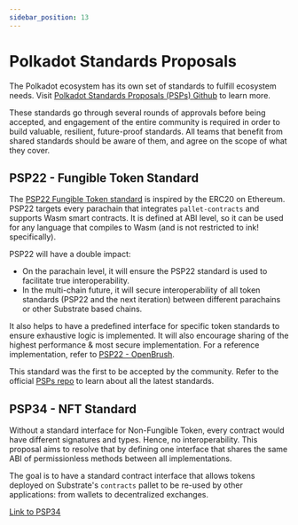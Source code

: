 ```yaml
---
sidebar_position: 13
---
```


# Polkadot Standards Proposals

The Polkadot ecosystem has its own set of standards to fulfill ecosystem needs. Visit [Polkadot Standards Proposals (PSPs) Github][PSPs] to learn more.

These standards go through several rounds of approvals before being accepted, and engagement of the entire community is required in order to build valuable, resilient, future-proof standards. All teams that benefit from shared standards should be aware of them, and agree on the scope of what they cover.

## PSP22 - Fungible Token Standard

The [PSP22 Fungible Token standard][PSP22] is inspired by the ERC20 on Ethereum. PSP22 targets every parachain that integrates `pallet-contracts` and supports Wasm smart contracts. It is defined at ABI level, so it can be used for any language that compiles to Wasm (and is not restricted to ink! specifically).

PSP22 will have a double impact:

- On the parachain level, it will ensure the PSP22 standard is used to facilitate true interoperability.
- In the multi-chain future, it will secure interoperability of all token standards (PSP22 and the next iteration) between different parachains or other Substrate based chains.

It also helps to have a predefined interface for specific token standards to ensure exhaustive logic is implemented. It will also encourage sharing of the highest performance & most secure implementation. For a reference implementation, refer to [PSP22 - OpenBrush](https://github.com/Supercolony-net/openbrush-contracts/blob/main/contracts/src/traits/psp22/psp22.rs).

This standard was the first to be accepted by the community. Refer to the official [PSPs repo][PSPs] to learn about all the latest standards.

## PSP34 - NFT Standard

Without a standard interface for Non-Fungible Token, every contract would have different signatures and types. Hence, no interoperability. This proposal aims to resolve that by defining one interface that shares the same ABI of permissionless methods between all implementations.

The goal is to have a standard contract interface that allows tokens deployed on Substrate's `contracts` pallet to be re-used by other applications: from wallets to decentralized exchanges.

[Link to PSP34](https://github.com/w3f/PSPs/blob/master/PSPs/psp-34.md)

[PSPs]: https://github.com/w3f/PSPs
[PSP22]: https://github.com/w3f/PSPs/blob/master/PSPs/psp-22.md
